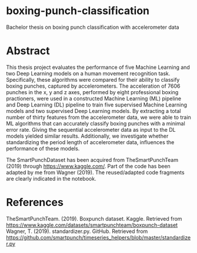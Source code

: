 # boxing-punch-classification
Bachelor thesis on boxing punch classification with accelerometer data

# Abstract
This thesis project evaluates the performance of five Machine Learning and two Deep Learning models on a human movement recognition task. Specifically, these algorithms were compared for their ability to classify boxing punches, captured by accelerometers. The acceleration of 7606 punches in the x, y and z axes, performed by eight professional boxing practioners, were used in a constructed Machine Learning (ML) pipeline and Deep Learning (DL) pipeline to train five supervised
Machine Learning models and two supervised Deep Learning models. By extracting a total number of thirty features from the accelerometer data, we were able to train ML algorithms that can accurately classify boxing punches with a minimal error rate. Giving the sequential accelerometer data as input to the DL models yielded similar results. Additionally, we investigate whether standardizing the period length of accelerometer data, influences the performance of these models.


The SmartPunchDataset has been acquired from TheSmartPunchTeam (2019) through https://www.kaggle.com/. Part of the code has been adapted by me from Wagner (2019). The reused/adapted code fragments are clearly indicated in the notebook.


# References
TheSmartPunchTeam. (2019). Boxpunch dataset. Kaggle. Retrieved from https://www.kaggle.com/datasets/smartpunchteam/boxpunch-dataset
Wagner, T. (2019). standardizer.py. GitHub. Retrieved from https://github.com/smartpunch/timeseries_helpers/blob/master/standardizer.py
